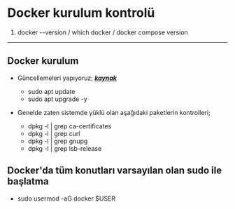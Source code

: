 # Docker kurulum kontrolü

1. docker --version / which docker / docker compose version

---

## Docker kurulum

- Güncellemeleri yapıyoruz;
[***kaynak***](´https://docs.docker.com/engine/install/ubuntu/#install-using-the-repository`)
  - sudo apt update
  - sudo apt upgrade -y

- Genelde zaten sistemde yüklü olan aşağıdaki paketlerin kontrolleri;
  - dpkg -l | grep ca-certificates
  - dpkg -l | grep curl
  - dpkg -l | grep gnupg
  - dpkg -l | grep lsb-release

## Docker'da tüm konutları varsayılan olan sudo ile başlatma

- sudo usermod -aG docker $USER
